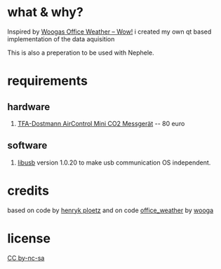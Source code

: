 # what & why?

Inspired by [Woogas Office Weather – Wow!](http://www.wooga.com/2015/07/officeweather/) i created my own qt based implementation of the data aquisition

This is also a preperation to be used with Nephele.

# requirements

## hardware

1) [TFA-Dostmann AirControl Mini CO2 Messgerät](http://www.amazon.de/dp/B00TH3OW4Q) -- 80 euro


## software

1) [libusb](https://sourceforge.net/projects/libusb/files/) version 1.0.20 to make usb communication OS independent.


# credits

based on code by [henryk ploetz](https://hackaday.io/project/5301-reverse-engineering-a-low-cost-usb-co-monitor/log/17909-all-your-base-are-belong-to-us)
and on code [office_weather](https://github.com/wooga/office_weather) by [wooga](http://www.wooga.com)

# license

[CC by-nc-sa](https://creativecommons.org/licenses/by-nc-sa/2.0/)

